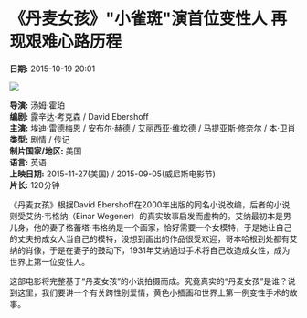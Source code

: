 # 《丹麦女孩》"小雀斑"演首位变性人 再现艰难心路历程

**日期:** 2015-10-19 20:01

![](http://pic.kekenet.com/2015/1017/67401445047410.jpg)

**导演:** 汤姆·霍珀  
**编剧:** 露辛达·考克森 / David Ebershoff  
**主演:** 埃迪·雷德梅恩 / 安布尔·赫德 / 艾丽西亚·维坎德 / 马提亚斯·修奈尔 / 本·卫肖  
**类型:** 剧情 / 传记  
**制片国家/地区:** 美国  
**语言:** 英语  
**上映日期:** 2015-11-27(美国) / 2015-09-05(威尼斯电影节)  
**片长:** 120分钟  

《丹麦女孩》根据David Ebershoff在2000年出版的同名小说改编，后者的小说则受艾纳·韦格纳（Einar Wegener）的真实故事启发而虚构的。艾纳最初本是男儿身，他的妻子格蕾塔·韦格纳是一个画家，恰好需要一个女模特，于是她让自己的丈夫扮成女人当自己的模特，没想到画出的作品很受欢迎，哥本哈根到处都有艾纳的肖像，于是在妻子的鼓动下，1931年艾纳通过手术将自己改造成女性，成为世界上第一位变性人。

这部电影将完整基于“丹麦女孩”的小说拍摄而成。究竟真实的“丹麦女孩”是谁？说到这里，我们要讲一个有关跨性别爱情，黄色小插画和世界上第一例变性手术的故事。